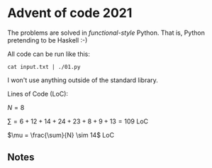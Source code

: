 # Advent of code 2021

The problems are solved in *functional-style* Python.
That is, Python pretending to be Haskell :-)

All code can be run like this:
```
cat input.txt | ./01.py
```
I won't use anything outside of the standard library.

Lines of Code (LoC):

$N = 8$

$\sum = 6 + 12 + 14 + 24 + 23 + 8 + 9 + 13 = 109$ LoC

$\mu = \frac{\sum}{N} \sim 14$ LoC

## Notes
